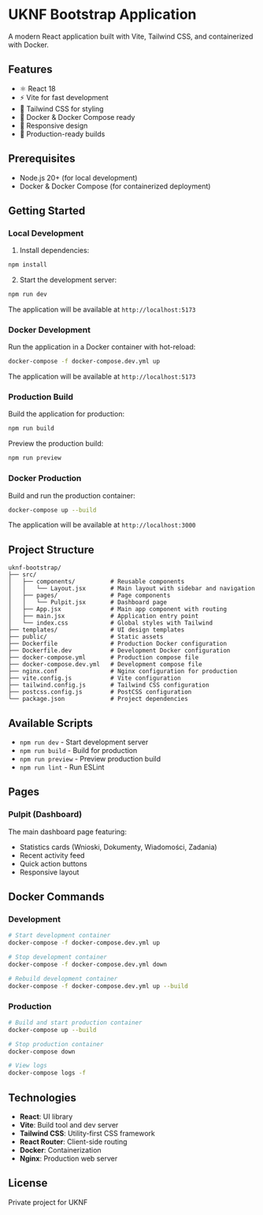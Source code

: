 # UKNF Bootstrap Application

A modern React application built with Vite, Tailwind CSS, and containerized with Docker.

## Features

- ⚛️ React 18
- ⚡ Vite for fast development
- 🎨 Tailwind CSS for styling
- 🐳 Docker & Docker Compose ready
- 📱 Responsive design
- 🚀 Production-ready builds

## Prerequisites

- Node.js 20+ (for local development)
- Docker & Docker Compose (for containerized deployment)

## Getting Started

### Local Development

1. Install dependencies:
```bash
npm install
```

2. Start the development server:
```bash
npm run dev
```

The application will be available at `http://localhost:5173`

### Docker Development

Run the application in a Docker container with hot-reload:

```bash
docker-compose -f docker-compose.dev.yml up
```

The application will be available at `http://localhost:5173`

### Production Build

Build the application for production:

```bash
npm run build
```

Preview the production build:

```bash
npm run preview
```

### Docker Production

Build and run the production container:

```bash
docker-compose up --build
```

The application will be available at `http://localhost:3000`

## Project Structure

```
uknf-bootstrap/
├── src/
│   ├── components/          # Reusable components
│   │   └── Layout.jsx       # Main layout with sidebar and navigation
│   ├── pages/               # Page components
│   │   └── Pulpit.jsx       # Dashboard page
│   ├── App.jsx              # Main app component with routing
│   ├── main.jsx             # Application entry point
│   └── index.css            # Global styles with Tailwind
├── templates/               # UI design templates
├── public/                  # Static assets
├── Dockerfile               # Production Docker configuration
├── Dockerfile.dev           # Development Docker configuration
├── docker-compose.yml       # Production compose file
├── docker-compose.dev.yml   # Development compose file
├── nginx.conf               # Nginx configuration for production
├── vite.config.js           # Vite configuration
├── tailwind.config.js       # Tailwind CSS configuration
├── postcss.config.js        # PostCSS configuration
└── package.json             # Project dependencies
```

## Available Scripts

- `npm run dev` - Start development server
- `npm run build` - Build for production
- `npm run preview` - Preview production build
- `npm run lint` - Run ESLint

## Pages

### Pulpit (Dashboard)

The main dashboard page featuring:
- Statistics cards (Wnioski, Dokumenty, Wiadomości, Zadania)
- Recent activity feed
- Quick action buttons
- Responsive layout

## Docker Commands

### Development
```bash
# Start development container
docker-compose -f docker-compose.dev.yml up

# Stop development container
docker-compose -f docker-compose.dev.yml down

# Rebuild development container
docker-compose -f docker-compose.dev.yml up --build
```

### Production
```bash
# Build and start production container
docker-compose up --build

# Stop production container
docker-compose down

# View logs
docker-compose logs -f
```

## Technologies

- **React**: UI library
- **Vite**: Build tool and dev server
- **Tailwind CSS**: Utility-first CSS framework
- **React Router**: Client-side routing
- **Docker**: Containerization
- **Nginx**: Production web server

## License

Private project for UKNF
